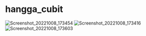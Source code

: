 # hangga_cubit

![Screenshot_20221008_173454](https://user-images.githubusercontent.com/36717925/194703547-2d972b5f-d89e-4c66-a5db-78c369e96e6f.jpg)
![Screenshot_20221008_173416](https://user-images.githubusercontent.com/36717925/194703552-5cf88b32-9e72-41bf-837c-d8d2e8832c24.jpg)
![Screenshot_20221008_173603](https://user-images.githubusercontent.com/36717925/194703553-48807786-99b2-4192-a50a-6c651fffc6e4.jpg)
